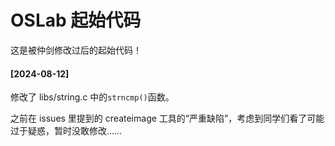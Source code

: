# OSLab 起始代码

  这是被仲剑修改过后的起始代码！

#### [2024-08-12]

  修改了 libs/string.c 中的`strncmp()`函数。

  之前在 issues 里提到的 createimage 工具的“严重缺陷”，考虑到同学们看了可能过于疑惑，暂时没敢修改……

